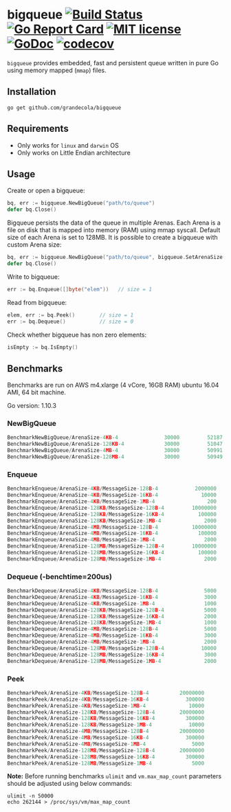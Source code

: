 # bigqueue [![Build Status](https://travis-ci.com/grandecola/bigqueue.svg?branch=master)](https://travis-ci.com/grandecola/bigqueue) [![Go Report Card](https://goreportcard.com/badge/github.com/grandecola/bigqueue)](https://goreportcard.com/report/github.com/grandecola/bigqueue) [![MIT license](http://img.shields.io/badge/license-MIT-brightgreen.svg)](http://opensource.org/licenses/MIT) [![GoDoc](https://godoc.org/github.com/grandecola/bigqueue?status.svg)](https://godoc.org/github.com/grandecola/bigqueue) [![codecov](https://codecov.io/gh/grandecola/bigqueue/branch/master/graph/badge.svg)](https://codecov.io/gh/grandecola/bigqueue)

`bigqueue` provides embedded, fast and persistent queue written
in pure Go using memory mapped (`mmap`) files.

## Installation
```
go get github.com/grandecola/bigqueue
```

## Requirements
* Only works for `linux` and `darwin` OS
* Only works on Little Endian architecture

## Usage
Create or open a bigqueue:
```go
bq, err := bigqueue.NewBigQueue("path/to/queue")
defer bq.Close()
```

Bigqueue persists the data of the queue in multiple Arenas.
Each Arena is a file on disk that is mapped into memory (RAM)
using mmap syscall. Default size of each Arena is set to 128MB.
It is possible to create a bigqueue with custom Arena size:
```go
bq, err := bigqueue.NewBigQueue("path/to/queue", bigqueue.SetArenaSize(4*1024))
defer bq.Close()
```

Write to bigqueue:
```go
err := bq.Enqueue([]byte("elem"))   // size = 1
```

Read from bigqueue:
```go
elem, err := bq.Peek()        // size = 1
err := bq.Dequeue()           // size = 0
```

Check whether bigqueue has non zero elements:
```go
isEmpty := bq.IsEmpty()
```

## Benchmarks

Benchmarks are run on AWS m4.xlarge (4 vCore, 16GB RAM) ubuntu 16.04 AMI, 64 bit machine.

Go version: 1.10.3

### NewBigQueue
```go
BenchmarkNewBigQueue/ArenaSize-4KB-4         	   30000	     52187 ns/op	    1227 B/op	      27 allocs/op
BenchmarkNewBigQueue/ArenaSize-128KB-4       	   30000	     51047 ns/op	    1227 B/op	      27 allocs/op
BenchmarkNewBigQueue/ArenaSize-4MB-4         	   30000	     50991 ns/op	    1227 B/op	      27 allocs/op
BenchmarkNewBigQueue/ArenaSize-128MB-4       	   30000	     50949 ns/op	    1227 B/op	      27 allocs/op
```

### Enqueue
```go
BenchmarkEnqueue/ArenaSize-4KB/MessageSize-128B-4         	 2000000	       906 ns/op	      24 B/op	       0 allocs/op
BenchmarkEnqueue/ArenaSize-4KB/MessageSize-16KB-4         	   10000	    100219 ns/op	    2454 B/op	      52 allocs/op
BenchmarkEnqueue/ArenaSize-4KB/MessageSize-1MB-4          	     200	   6386061 ns/op	  156937 B/op	    3328 allocs/op
BenchmarkEnqueue/ArenaSize-128KB/MessageSize-128B-4       	10000000	       163 ns/op	       0 B/op	       0 allocs/op
BenchmarkEnqueue/ArenaSize-128KB/MessageSize-16KB-4       	  100000	     17110 ns/op	      76 B/op	       1 allocs/op
BenchmarkEnqueue/ArenaSize-128KB/MessageSize-1MB-4        	    2000	   1133015 ns/op	    4876 B/op	     104 allocs/op
BenchmarkEnqueue/ArenaSize-4MB/MessageSize-128B-4         	10000000	       135 ns/op	       0 B/op	       0 allocs/op
BenchmarkEnqueue/ArenaSize-4MB/MessageSize-16KB-4         	  100000	     13185 ns/op	       2 B/op	       0 allocs/op
BenchmarkEnqueue/ArenaSize-4MB/MessageSize-1MB-4          	    2000	    913184 ns/op	     146 B/op	       3 allocs/op
BenchmarkEnqueue/ArenaSize-128MB/MessageSize-128B-4       	10000000	       133 ns/op	       0 B/op	       0 allocs/op
BenchmarkEnqueue/ArenaSize-128MB/MessageSize-16KB-4       	  100000	     13080 ns/op	       0 B/op	       0 allocs/op
BenchmarkEnqueue/ArenaSize-128MB/MessageSize-1MB-4        	    2000	    913350 ns/op	       4 B/op	       0 allocs/op
```

### Dequeue (-benchtime=200us)
```go
BenchmarkDequeue/ArenaSize-4KB/MessageSize-128B-4         	    5000	        44.9 ns/op	       0 B/op	       0 allocs/op
BenchmarkDequeue/ArenaSize-4KB/MessageSize-16KB-4         	    3000	       173 ns/op	       0 B/op	       0 allocs/op
BenchmarkDequeue/ArenaSize-4KB/MessageSize-1MB-4          	    1000	       455 ns/op	       0 B/op	       0 allocs/op
BenchmarkDequeue/ArenaSize-128KB/MessageSize-128B-4       	    5000	        66.9 ns/op	       0 B/op	       0 allocs/op
BenchmarkDequeue/ArenaSize-128KB/MessageSize-16KB-4       	    2000	       111 ns/op	       0 B/op	       0 allocs/op
BenchmarkDequeue/ArenaSize-128KB/MessageSize-1MB-4        	    1000	       291 ns/op	       0 B/op	       0 allocs/op
BenchmarkDequeue/ArenaSize-4MB/MessageSize-128B-4         	    5000	        45.3 ns/op	       0 B/op	       0 allocs/op
BenchmarkDequeue/ArenaSize-4MB/MessageSize-16KB-4         	    3000	       120 ns/op	       0 B/op	       0 allocs/op
BenchmarkDequeue/ArenaSize-4MB/MessageSize-1MB-4          	    2000	       264 ns/op	       0 B/op	       0 allocs/op
BenchmarkDequeue/ArenaSize-128MB/MessageSize-128B-4       	   10000	        45.1 ns/op	       0 B/op	       0 allocs/op
BenchmarkDequeue/ArenaSize-128MB/MessageSize-16KB-4       	    3000	       114 ns/op	       0 B/op	       0 allocs/op
BenchmarkDequeue/ArenaSize-128MB/MessageSize-1MB-4        	    2000	       253 ns/op	       0 B/op	       0 allocs/op
```

### Peek
```go
BenchmarkPeek/ArenaSize-4KB/MessageSize-128B-4         	20000000	       107 ns/op	     128 B/op	       1 allocs/op
BenchmarkPeek/ArenaSize-4KB/MessageSize-16KB-4         	  300000	      4065 ns/op	   16384 B/op	       1 allocs/op
BenchmarkPeek/ArenaSize-4KB/MessageSize-1MB-4          	   10000	    225151 ns/op	 1048576 B/op	       1 allocs/op
BenchmarkPeek/ArenaSize-128KB/MessageSize-128B-4       	20000000	       107 ns/op	     128 B/op	       1 allocs/op
BenchmarkPeek/ArenaSize-128KB/MessageSize-16KB-4       	  300000	      4149 ns/op	   16384 B/op	       1 allocs/op
BenchmarkPeek/ArenaSize-128KB/MessageSize-1MB-4        	   10000	    219405 ns/op	 1048576 B/op	       1 allocs/op
BenchmarkPeek/ArenaSize-4MB/MessageSize-128B-4         	20000000	       107 ns/op	     128 B/op	       1 allocs/op
BenchmarkPeek/ArenaSize-4MB/MessageSize-16KB-4         	  300000	      4204 ns/op	   16384 B/op	       1 allocs/op
BenchmarkPeek/ArenaSize-4MB/MessageSize-1MB-4          	    5000	    316045 ns/op	 1048576 B/op	       1 allocs/op
BenchmarkPeek/ArenaSize-128MB/MessageSize-128B-4       	20000000	       107 ns/op	     128 B/op	       1 allocs/op
BenchmarkPeek/ArenaSize-128MB/MessageSize-16KB-4       	  300000	      4185 ns/op	   16384 B/op	       1 allocs/op
BenchmarkPeek/ArenaSize-128MB/MessageSize-1MB-4        	    5000	    314474 ns/op	 1048576 B/op	       1 allocs/op
```

**Note:** Before running benchmarks `ulimit` and `vm.max_map_count` parameters should be adjusted using below commands:
```
ulimit -n 50000
echo 262144 > /proc/sys/vm/max_map_count
```
